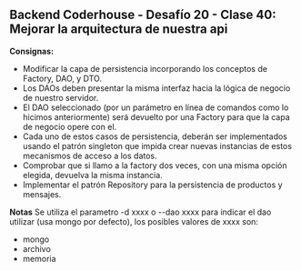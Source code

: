 ## **Backend Coderhouse - Desafío 20 - Clase 40: Mejorar la arquitectura de nuestra api**

**Consignas:**
 - Modificar la capa de persistencia incorporando los conceptos de Factory, DAO, y DTO.
 - Los DAOs deben presentar la misma interfaz hacia la lógica de negocio de nuestro servidor.
 - El DAO seleccionado (por un parámetro en línea de comandos como lo hicimos anteriormente) será devuelto por una Factory para que la capa de negocio opere con el.
 - Cada uno de estos casos de persistencia, deberán ser implementados usando el patrón singleton que impida crear nuevas instancias de estos mecanismos de acceso a los datos.
 - Comprobar que si llamo a la factory dos veces, con una misma opción elegida, devuelva la misma instancia.
 - Implementar el patrón Repository para la persistencia de productos y mensajes.


**Notas**
Se utiliza el parametro -d xxxx o --dao xxxx para indicar el dao utilizar (usa mongo por defecto), los posibles valores de xxxx son:
 - mongo
 - archivo
 - memoria

